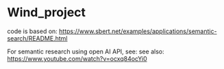 # Wind_project


code is based on: https://www.sbert.net/examples/applications/semantic-search/README.html




For semantic research using open AI API, see: 
see also: https://www.youtube.com/watch?v=ocxq84ocYi0 
